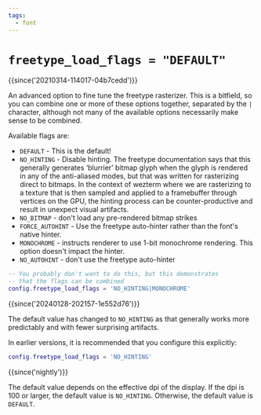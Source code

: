 ```yaml
---
tags:
  - font
---
```

# `freetype_load_flags = "DEFAULT"`

{{since('20210314-114017-04b7cedd')}}

An advanced option to fine tune the freetype rasterizer.  This is a bitfield,
so you can combine one or more of these options together, separated by the `|`
character, although not many of the available options necessarily make sense to
be combined.

Available flags are:

* `DEFAULT` - This is the default!
* `NO_HINTING` - Disable hinting. The freetype documentation says that this
  generally generates ‘blurrier’ bitmap glyph when the glyph is rendered in any of the
  anti-aliased modes, but that was written for rasterizing direct to bitmaps.
  In the context of wezterm where we are rasterizing to a texture that is then
  sampled and applied to a framebuffer through vertices on the GPU, the hinting
  process can be counter-productive and result in unexpect visual artifacts.
* `NO_BITMAP` - don't load any pre-rendered bitmap strikes
* `FORCE_AUTOHINT` - Use the freetype auto-hinter rather than the font's
  native hinter.
* `MONOCHROME` - instructs renderer to use 1-bit monochrome rendering.
  This option doesn't impact the hinter.
* `NO_AUTOHINT` - don't use the freetype auto-hinter

```lua
-- You probably don't want to do this, but this demonstrates
-- that the flags can be combined
config.freetype_load_flags = 'NO_HINTING|MONOCHROME'
```

{{since('20240128-202157-1e552d76')}}

The default value has changed to `NO_HINTING` as that generally works
more predictably and with fewer surprising artifacts.

In earlier versions, it is recommended that you configure this
explicitly:

```lua
config.freetype_load_flags = 'NO_HINTING'
```

{{since('nightly')}}

The default value depends on the effective dpi of the display.
If the dpi is 100 or larger, the default value is `NO_HINTING`.
Otherwise, the default value is `DEFAULT`.

